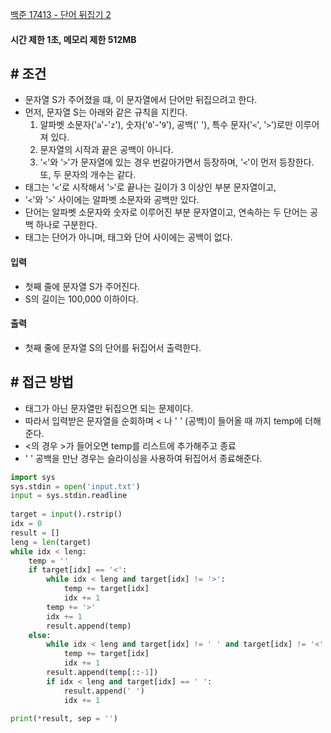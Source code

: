 
[백준 17413 - 단어 뒤집기 2](https://www.acmicpc.net/problem/17413)

#### **시간 제한 1초, 메모리 제한 512MB**

## **# 조건**

- 문자열 S가 주어졌을 떄, 이 문자열에서 단어만 뒤집으려고 한다.
- 먼저, 문자열 S는 아래와 같은 규칙을 지킨다.
	1. 알파벳 소문자('`a`'-'`z`'), 숫자('`0`'-'`9`'), 공백(' '), 특수 문자('`<`', '`>`')로만 이루어져 있다.
	2. 문자열의 시작과 끝은 공백이 아니다.
	3. '`<`'와 '`>`'가 문자열에 있는 경우 번갈아가면서 등장하며, '`<`'이 먼저 등장한다. 또, 두 문자의 개수는 같다.
- 태그는 '`<`'로 시작해서 '`>`'로 끝나는 길이가 3 이상인 부분 문자열이고, 
- '`<`'와 '`>`' 사이에는 알파벳 소문자와 공백만 있다. 
- 단어는 알파벳 소문자와 숫자로 이루어진 부분 문자열이고, 연속하는 두 단어는 공백 하나로 구분한다. 
- 태그는 단어가 아니며, 태그와 단어 사이에는 공백이 없다.

#### **입력**
- 첫째 줄에 문자열 S가 주어진다. 
- S의 길이는 100,000 이하이다.

#### **출력**
- 첫째 줄에 문자열 S의 단어를 뒤집어서 출력한다.

## **# 접근 방법**

- 태그가 아닌 문자열만 뒤집으면 되는 문제이다.
- 따라서 입력받은 문자열을 순회하며 < 나 ' ' (공백)이 들어올 때 까지 temp에 더해준다.
- <의 경우 >가 들어오면 temp를 리스트에 추가해주고 종료
- ' ' 공백을 만난 경우는 슬라이싱을 사용하여 뒤집어서 종료해준다.

```python
import sys  
sys.stdin = open('input.txt')  
input = sys.stdin.readline  
  
target = input().rstrip()  
idx = 0  
result = []  
leng = len(target)  
while idx < leng:  
    temp = ''  
    if target[idx] == '<':  
        while idx < leng and target[idx] != '>':  
            temp += target[idx]  
            idx += 1  
        temp += '>'  
        idx += 1  
        result.append(temp)  
    else:  
        while idx < leng and target[idx] != ' ' and target[idx] != '<':  
            temp += target[idx]  
            idx += 1  
        result.append(temp[::-1])  
        if idx < leng and target[idx] == ' ':  
            result.append(' ')  
            idx += 1  
  
print(*result, sep = '')
```
